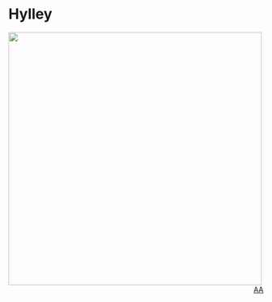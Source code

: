 # Hylley

<div style="float: left;">
 <img style = "height: 500px;" src="https://githubwordle.hylley.repl.co/image"/>
</div>

<div style="float: right">
 <a href="sou lindo">AA</a>
 </div>
